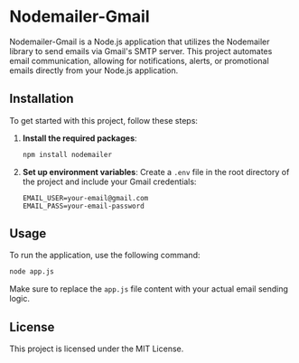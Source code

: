 # Nodemailer-Gmail

Nodemailer-Gmail is a Node.js application that utilizes the Nodemailer library to send emails via Gmail's SMTP server. This project automates email communication, allowing for notifications, alerts, or promotional emails directly from your Node.js application.

## Installation

To get started with this project, follow these steps:

1. **Install the required packages**:
   ```bash
   npm install nodemailer
   ```

2. **Set up environment variables**:
   Create a `.env` file in the root directory of the project and include your Gmail credentials:
   ```plaintext
   EMAIL_USER=your-email@gmail.com
   EMAIL_PASS=your-email-password
   ```

## Usage

To run the application, use the following command:
```bash
node app.js
```

Make sure to replace the `app.js` file content with your actual email sending logic.

## License

This project is licensed under the MIT License.
